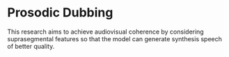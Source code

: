 # Prosodic Dubbing
This research aims to achieve audiovisual coherence by considering suprasegmental features so that the model can generate synthesis speech of better quality.
